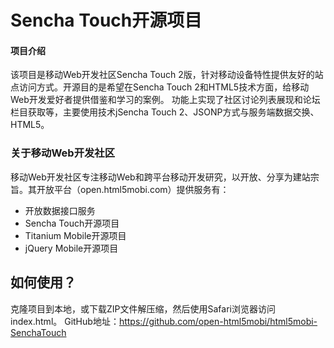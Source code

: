 Sencha Touch开源项目
=========

#### 项目介绍 ####

该项目是移动Web开发社区Sencha Touch 2版，针对移动设备特性提供友好的站点访问方式。开源目的是希望在Sencha Touch 2和HTML5技术方面，给移动Web开发爱好者提供借鉴和学习的案例。 
功能上实现了社区讨论列表展现和论坛栏目获取等，主要使用技术jSencha Touch 2、JSONP方式与服务端数据交换、HTML5。 

### 关于移动Web开发社区 ###

移动Web开发社区专注移动Web和跨平台移动开发研究，以开放、分享为建站宗旨。其开放平台（open.html5mobi.com）提供服务有：

* 开放数据接口服务
* Sencha Touch开源项目
* Titanium Mobile开源项目
* jQuery Mobile开源项目

如何使用？
---------------

克隆项目到本地，或下载ZIP文件解压缩，然后使用Safari浏览器访问index.html。
GitHub地址：https://github.com/open-html5mobi/html5mobi-SenchaTouch